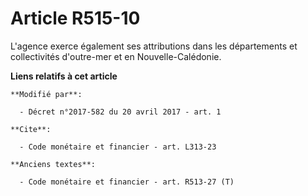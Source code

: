 # Article R515-10

L'agence exerce également ses attributions dans les départements et collectivités d'outre-mer et en Nouvelle-Calédonie.

**Liens relatifs à cet article**

	**Modifié par**:

	  - Décret n°2017-582 du 20 avril 2017 - art. 1

	**Cite**:

	  - Code monétaire et financier - art. L313-23

	**Anciens textes**:

	  - Code monétaire et financier - art. R513-27 (T)
